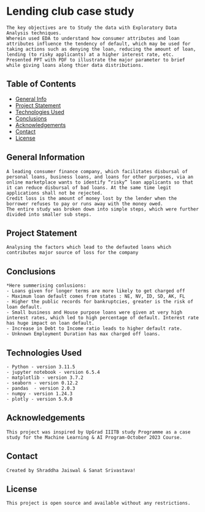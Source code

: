 # Lending club case study
    The key objectives are to Study the data with Exploratory Data Analysis techniques. 
    Wherein used EDA to understand how consumer attributes and loan attributes influence the tendency of default, which may be used for taking actions such as denying the loan, reducing the amount of loan, lending (to risky applicants) at a higher interest rate, etc.
    Presented PPT with PDF to illustrate the major parameter to brief while giving loans along thier data distributions.

## Table of Contents
* [General Info](#general-information)
* [Project Statement](#project-statement)
* [Technologies Used](#technologies-used)
* [Conclusions](#conclusions)
* [Acknowledgements](#acknowledgements)
* [Contact](#contact)
* [License](#license)


## General Information
    A leading consumer finance company, which facilitates disbursal of personal loans, business loans, and loans for other purposes, via an online marketplace wants to identify “risky” loan applicants so that it can reduce disbursal of bad loans. At the same time legit applications shall not be rejected.
    Credit loss is the amount of money lost by the lender when the borrower refuses to pay or runs away with the money owed.
    The entire study was broken down into simple steps, which were further divided into smaller sub steps. 


## Project Statement
    Analysing the factors which lead to the defauted loans which contributes major source of loss for the company


## Conclusions
    *Here summerising conlusions:
    - Loans given for longer terms are more likely to get charged off
    - Maximum loan default comes from states : NE, NV, ID, SD, AK, FL
    - Higher the public records for bankruptcies, greater is the risk of loan default.
    - Small business and House purpose loans were given at very high interest rates, which led to high percentage of default. Interest rate has huge impact on loan default.
    - Increase in Debt to Income ratio leads to higher default rate.
    - Unknown Employment Duration has max charged off loans.
            

## Technologies Used
    - Python - version 3.11.5
    - jupyter notebook - version 6.5.4
    - matplotlib - version 3.7.2
    - seaborn - version 0.12.2
    - pandas  - version 2.0.3
    - numpy - version 1.24.3
    - plotly - version 5.9.0


## Acknowledgements
    This project was inspired by UpGrad IIITB study Programme as a case study for the Machine Learning & AI Program-October 2023 Course.


## Contact
    Created by Shraddha Jaiswal & Sanat Srivastava!


## License
    This project is open source and available without any restrictions.
